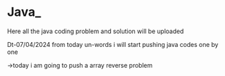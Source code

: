 # Java_
Here all the java coding problem and solution will be uploaded

Dt-07/04/2024
from today un-words i will start pushing java codes one by one 

->today i am going to push a array reverse problem 
